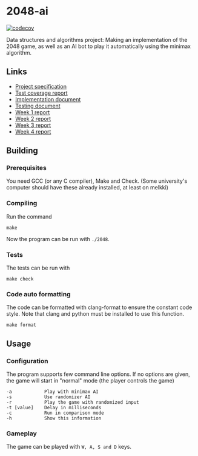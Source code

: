 # 2048-ai
[![codecov](https://codecov.io/gh/lukxsx/2048-ai/branch/master/graph/badge.svg?token=DK89Q0ETWI)](https://codecov.io/gh/lukxsx/2048-ai)

Data structures and algorithms project: Making an implementation of the 2048 game, as well as an AI bot to play it
automatically using the minimax algorithm.

## Links
- [Project specification](doc/spec.md)
- [Test coverage report](https://codecov.io/gh/lukxsx/2048-ai)
- [Implementation document](doc/implementation.md)
- [Testing document](doc/testing.md)
- [Week 1 report](doc/week1_report.md)
- [Week 2 report](doc/week2_report.md)
- [Week 3 report](doc/week3_report.md)
- [Week 4 report](doc/week4_report.md)

## Building
### Prerequisites
You need GCC (or any C compiler), Make and Check. (Some university's computer should have these already installed, at least on melkki)

### Compiling
Run the command
```
make
```
Now the program can be run with ```./2048```.

### Tests
The tests can be run with
```
make check
```

### Code auto formatting
The code can be formatted with clang-format to ensure the constant code style.
Note that clang and python must be installed to use this function.
```
make format
```

## Usage
### Configuration
The program supports few command line options. If no options are given, the game will start in "normal" mode (the player controls the game)
```
-a            Play with minimax AI
-s            Use randomizer AI
-r            Play the game with randomized input
-t [value]    Delay in milliseconds
-c            Run in comparison mode
-h            Show this information
```
### Gameplay
The game can be played with ```W, A, S and D``` keys.
